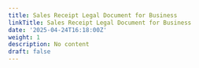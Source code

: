 ```yaml
---
title: Sales Receipt Legal Document for Business
linkTitle: Sales Receipt Legal Document for Business
date: '2025-04-24T16:18:00Z'
weight: 1
description: No content
draft: false
---
```



